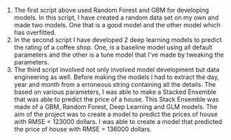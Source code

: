 <ol>
<li>The first script above used Random Forest and GBM for developing models. In this script, I have created a random data set on my own and made two models. 
One that is a good model and the other model which has overfitted. </li>

<li>In the second script I have developed 2 deep learning models to predict the rating of a coffee shop. One, is a baseline model using all default parameters and the other is a
tune model that I've made by tweaking the parameters. </li>

<li>The third script involved not only involved model development but data engineering as well. Before making the models I had to extract the day, year and month from a erroneous
string containing all the details. The based on various parameters, I was able to make a Stacked Ensemble that was able to predict the price of a house. This Stack Ensemble was made
of a GBM, Random Forest, Deep Learning and GLM models. The aim of the project was to create a model to predict the prices of house with RMSE < 123000 dollars. I was able to create
a model that predicted the price of house with RMSE = 136000 dollars. </li>
</ol>


